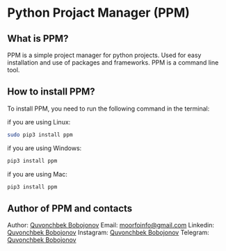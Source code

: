 # Python Projact Manager (PPM)
## What is PPM?
PPM is a simple project manager for python projects. Used for easy installation and use of packages and frameworks. PPM is a command line tool.
## How to install PPM?
To install PPM, you need to run the following command in the terminal:

if you are using Linux:
```bash
sudo pip3 install ppm
```
if you are using Windows:
```bash
pip3 install ppm
```
if you are using Mac:
```bash
pip3 install ppm
```
## Author of PPM and contacts
Author: [Quvonchbek Bobojonov](https://github/QuvonchbekBobojonov)
Email: moorfoinfo@gmail.com
Linkedin: [Quvonchbek Bobojonov](https://www.linkedin.com/in/moorfo/)
Instagram: [Quvonchbek Bobojonov](https://www.instagram.com/moorfo.uz/)
Telegram: [Quvonchbek Bobojonov](https://t.me/QuvonchbekBobojonov)